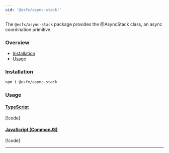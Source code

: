 ```yaml
---
uid: '@esfx/async-stack!'
---
```


The `@esfx/async-stack` package provides the @AsyncStack class, an async coordination primitive.

### Overview

* [Installation](#installation)
* [Usage](#usage)

### Installation

```sh
npm i @esfx/async-stack
```

### Usage

#### [TypeScript](#tab/ts)
[!code[](../examples/usage.ts)]

#### [JavaScript (CommonJS)](#tab/js)
[!code[](../examples/usage.js)]

***
